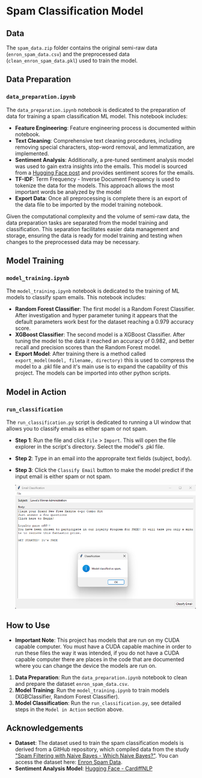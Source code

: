 # Spam Classification Model

## Data

The `spam_data.zip` folder contains the original semi-raw data (`enron_spam_data.csv`) and the preprocessed data (`clean_enron_spam_data.pkl`) used to train the model. 

## Data Preparation

### `data_preparation.ipynb`

The `data_preparation.ipynb` notebook is dedicated to the preparation of data for training a spam classification ML model. This notebook includes:

- **Feature Engineering**: Feature engineering process is documented within notebook.
- **Text Cleaning**: Comprehensive text cleaning procedures, including removing special characters, stop-word removal, and lemmatization, are implemented.
- **Sentiment Analysis**: Additionally, a pre-tuned sentiment analysis model was used to gain extra insights into the emails. This model is sourced from a [Hugging Face post](https://huggingface.co/cardiffnlp/twitter-roberta-base-sentiment-latest) and provides sentiment scores for the emails.
- **TF-IDF**: Term Frequency - Inverse Document Frequency is used to tokenize the data for the models. This approach allows the most important words be analyzed by the model
- **Export Data**: Once all preprocessing is complete there is an export of the data file to be imported by the model training notebook.

Given the computational complexity and the volume of semi-raw data, the data preparation tasks are separated from the model training and classification. This separation facilitates easier data management and storage, ensuring the data is ready for model training and testing when changes to the preprocessed data may be necessary.

## Model Training

### `model_training.ipynb`

The `model_training.ipynb` notebook is dedicated to the training of ML models to classify spam emails. This notebook includes:

- **Random Forest Classifier**: The first model is a Random Forest Classifier. After investigation and hyper parameter tuning it appears that the default parameters work best for the dataset reaching a 0.979 accuracy score.
- **XGBoost Classifier**: The second model is a XGBoost Classifier. After tuning the model to the data it reached an accuracy of 0.982, and better recall and precision scores than the Random Forest model.
- **Export Model**: After training there is a method called `export_model(model, filename, directory)` this is used to compress the model to a .pkl file and it's main use is to expand the capability of this project. The models can be imported into other python scripts.

## Model in Action

### `run_classification`

The `run_classification.py` script is dedicated to running a UI window that allows you to classify emails as either spam or not spam.

- **Step 1**: Run the file and click `File` > `Import`. This will open the file explorer in the script's directory. Select the model's .pkl file.
- **Step 2**: Type in an email into the appropraite text fields (subject, body).
- **Step 3**: Click the `Classify Email` button to make the model predict if the input email is either spam or not spam.
  
  ![My Image](https://github.com/b-walls/UEBA-Spam-Email-Classification/blob/main/UI_Example.png)

## How to Use

- **Important Note**: This project has models that are run on my CUDA capable computer. You must have a CUDA capable machine in order to run these files the way it was intended, if you do not have a CUDA capable computer there are places in the code that are documented where you can change the device the models are run on. 

1. **Data Preparation**: Run the `data_preparation.ipynb` notebook to clean and prepare the dataset `enron_spam_data.csv`.
2. **Model Training**: Run the `model_training.ipynb` to train models (XGBClassifier, Random Forest Classifier).
3. **Model Classification**: Run the `run_classification.py`, see detailed steps in the `Model in Action` section above.

## Acknowledgements

- **Dataset**: The dataset used to train the spam classification models is derived from a GitHub repository, which compiled data from the study ["Spam Filtering with Naive Bayes - Which Naive Bayes?"](https://nes.aueb.gr/ipl/nlp/pubs/ceas2006_paper.pdf). You can access the dataset here: [Enron Spam Data](https://github.com/MWiechmann/enron_spam_data).
- **Sentiment Analysis Model**: [Hugging Face - CardiffNLP](https://huggingface.co/cardiffnlp/twitter-roberta-base-sentiment-latest)
